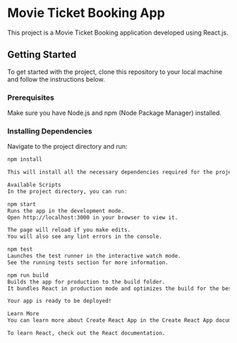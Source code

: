 # Movie Ticket Booking App

This project is a Movie Ticket Booking application developed using React.js.

## Getting Started

To get started with the project, clone this repository to your local machine and follow the instructions below.

### Prerequisites

Make sure you have Node.js and npm (Node Package Manager) installed.

### Installing Dependencies

Navigate to the project directory and run:

```bash
npm install

This will install all the necessary dependencies required for the project.

Available Scripts
In the project directory, you can run:

npm start
Runs the app in the development mode.
Open http://localhost:3000 in your browser to view it.

The page will reload if you make edits.
You will also see any lint errors in the console.

npm test
Launches the test runner in the interactive watch mode.
See the running tests section for more information.

npm run build
Builds the app for production to the build folder.
It bundles React in production mode and optimizes the build for the best performance.

Your app is ready to be deployed!

Learn More
You can learn more about Create React App in the Create React App documentation.

To learn React, check out the React documentation.